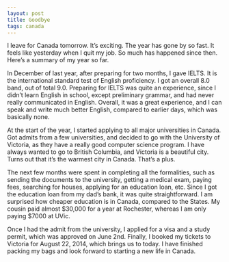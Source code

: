 ```yaml
---
layout: post
title: Goodbye
tags: canada
---
```


I leave for Canada tomorrow. It’s exciting. The year has gone by so fast. It feels like yesterday when I quit my job. So much has happened since then. Here’s a summary of my year so far.

In December of last year, after preparing for two months, I gave IELTS. It is the international standard test of English proficiency. I got an overall 8.0 band, out of total 9.0. Preparing for IELTS was quite an experience, since I didn’t learn English in school, except preliminary grammar, and had never really communicated in English. Overall, it was a great experience, and I can speak and write much better English, compared to earlier days, which was basically none.

At the start of the year, I started applying to all major universities in Canada. Got admits from a few universities, and decided to go with the University of Victoria, as they have a really good computer science program. I have always wanted to go to British Columbia, and Victoria is a beautiful city. Turns out that it’s the warmest city in Canada. That’s a plus.

The next few months were spent in completing all the formalities, such as sending the documents to the university, getting a medical exam, paying fees, searching for houses, applying for an education loan, etc. Since I got the education loan from my dad’s bank, it was quite straightforward. I am surprised how cheaper education is in Canada, compared to the States. My cousin paid almost $30,000 for a year at Rochester, whereas I am only paying $7000 at UVic.

Once I had the admit from the university, I applied for a visa and a study permit, which was approved on June 2nd. Finally, I booked my tickets to Victoria for August 22, 2014, which brings us to today. I have finished packing my bags and look forward to starting a new life in Canada.
